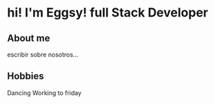 # hi! I'm Eggsy! full Stack Developer
## About me 
escribir sobre nosotros...

## Hobbies
Dancing
Working to friday
